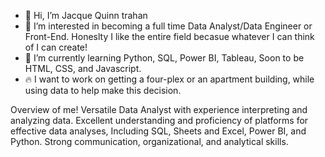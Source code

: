 - 👋 Hi, I’m Jacque Quinn trahan
- 👀 I’m interested in becoming a full time Data Analyst/Data Engineer or Front-End. Honeslty I like the entire field becasue whatever I can think of I can create!
- 🌱 I’m currently learning Python, SQL, Power BI, Tableau, Soon to be HTML, CSS, and Javascript.
- :fire: I want to work on getting a four-plex or an apartment building, while using data to help make this decision.

Overview of me!
Versatile Data Analyst with experience interpreting and analyzing data. Excellent understanding and proficiency of platforms for effective data analyses, Including SQL, Sheets and Excel, Power BI, and Python. Strong communication, organizational, and analytical skills.


<!---
Jtrahan88/Jtrahan88 is a ✨ special ✨ repository because its `README.md` (this file) appears on your GitHub profile.
You can click the Preview link to take a look at your changes.
--->
